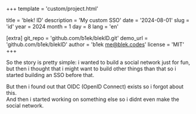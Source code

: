 +++
template = 'custom/project.html'

title = 'blek! ID'
description = 'My custom SSO'
date = '2024-08-01'
slug = 'id'
year = 2024
month = 1
day = 8
lang = 'en'

[extra]
git_repo = 'github.com/b1ek/blekID.git'
demo_url = 'github.com/b1ek/blekID'
author = 'b1ek <me@blek.codes>'
license = 'MIT'
+++

So the story is pretty simple: i wanted to build a social network just for fun, but then i thought that i might want to build other things than that so i started building an SSO before that.

But then i found out that OIDC (OpenID Connect) exists so i forgot about this.  
And then i started working on something else so i didnt even make the social network.